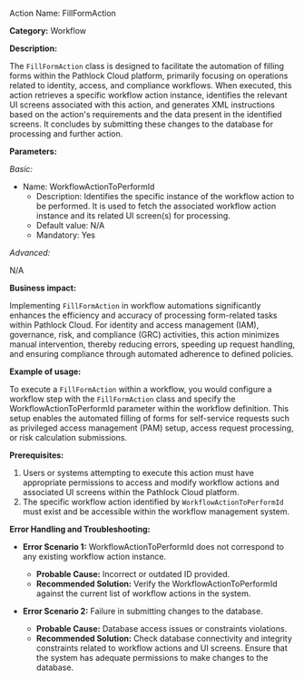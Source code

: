 Action Name: FillFormAction

**Category:** Workflow

**Description:** 

The `FillFormAction` class is designed to facilitate the automation of filling forms within the Pathlock Cloud platform, primarily focusing on operations related to identity, access, and compliance workflows. When executed, this action retrieves a specific workflow action instance, identifies the relevant UI screens associated with this action, and generates XML instructions based on the action's requirements and the data present in the identified screens. It concludes by submitting these changes to the database for processing and further action.

**Parameters:**

*Basic:*

- Name: WorkflowActionToPerformId
    - Description: Identifies the specific instance of the workflow action to be performed. It is used to fetch the associated workflow action instance and its related UI screen(s) for processing.
    - Default value: N/A
    - Mandatory: Yes

*Advanced:*

N/A

**Business impact:**

Implementing `FillFormAction` in workflow automations significantly enhances the efficiency and accuracy of processing form-related tasks within Pathlock Cloud. For identity and access management (IAM), governance, risk, and compliance (GRC) activities, this action minimizes manual intervention, thereby reducing errors, speeding up request handling, and ensuring compliance through automated adherence to defined policies.

**Example of usage:**

To execute a `FillFormAction` within a workflow, you would configure a workflow step with the `FillFormAction` class and specify the WorkflowActionToPerformId parameter within the workflow definition. This setup enables the automated filling of forms for self-service requests such as privileged access management (PAM) setup, access request processing, or risk calculation submissions.

**Prerequisites:**

1. Users or systems attempting to execute this action must have appropriate permissions to access and modify workflow actions and associated UI screens within the Pathlock Cloud platform.
2. The specific workflow action identified by `WorkflowActionToPerformId` must exist and be accessible within the workflow management system.

**Error Handling and Troubleshooting:**

- **Error Scenario 1:** WorkflowActionToPerformId does not correspond to any existing workflow action instance.
    - **Probable Cause:** Incorrect or outdated ID provided.
    - **Recommended Solution:** Verify the WorkflowActionToPerformId against the current list of workflow actions in the system.

- **Error Scenario 2:** Failure in submitting changes to the database.
    - **Probable Cause:** Database access issues or constraints violations.
    - **Recommended Solution:** Check database connectivity and integrity constraints related to workflow actions and UI screens. Ensure that the system has adequate permissions to make changes to the database.